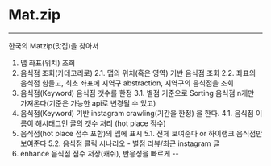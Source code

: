 # Mat.zip
---
한국의 Matzip(맛집)을 찾아서
1. 맵 좌표(위치) 조회
2. 음식점 조회(카테고리로)
2.1. 맵의 위치(혹은 영역) 기반 음식점 조회
2.2. 좌표의 음식점 힘들고, 최초 좌표에 지역구 abstraction, 지역구의 음식점을 조회
3. 음식점(Keyword) 음식점 갯수를 한정
  3.1. 별점 기준으로 Sorting 음식점 n개만 가져온다(기준은 가능한 api로 변경될 수 있고)
4. 음식점(Keyword) 기반 instagram crawling(기간을 한정) 을 한다.
  4.1. 음식점 이름이 해시태그인 글의 갯수 처리 (hot place 점수)
5. 음식점(hot place 점수 포함)의  맵에 표시
  5.1. 전체 보여준다 or 하이랭크 음식점만 보여준다
  5.2. 음식점 클릭 시나리오 - 별점 리뷰/최근 instagram 글
6. enhance 음식점 점수 저장(캐쉬), 반응성을 빠르게
--
